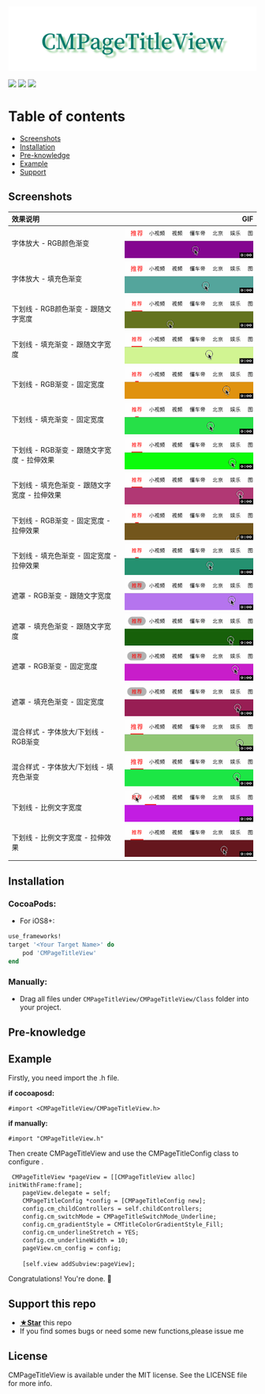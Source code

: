 ![](https://github.com/CrabMen/CMResources/blob/master/CMPageTitleView/logo.png)

![](https://img.shields.io/cocoapods/v/CMPageTitleView.svg)
![](https://img.shields.io/cocoapods/p/CMPageTitleView.svg)
![](https://img.shields.io/apm/l/vim-mode.svg)

# Table of contents
* [Screenshots](#screenshots)
* [Installation](#installation)
* [Pre-knowledge](#pre-knowledge)
* [Example](#example)
* [Support](#support)


## <a id="screenshots"></a>Screenshots 

| 效果说明     |    GIF|
| :-------- | --------:| 
| 字体放大 - RGB颜色渐变  | ![](https://github.com/CrabMen/CMResources/blob/master/CMPageTitleView/CMPageTitleView_00.gif) | 
| 字体放大 - 填充色渐变  | ![](https://github.com/CrabMen/CMResources/blob/master/CMPageTitleView/CMPageTitleView_01.gif) | 
| 下划线 - RGB颜色渐变 - 跟随文字宽度| ![](https://github.com/CrabMen/CMResources/blob/master/CMPageTitleView/CMPageTitleView_02.gif) | 
| 下划线 - 填充渐变 - 跟随文字宽度| ![](https://github.com/CrabMen/CMResources/blob/master/CMPageTitleView/CMPageTitleView_03.gif) | 
| 下划线 - RGB渐变 - 固定宽度  | ![](https://github.com/CrabMen/CMResources/blob/master/CMPageTitleView/CMPageTitleView_04.gif) | 
| 下划线 - 填充渐变 - 固定宽度  | ![](https://github.com/CrabMen/CMResources/blob/master/CMPageTitleView/CMPageTitleView_05.gif) | 
| 下划线 - RGB渐变 - 跟随文字宽度 - 拉伸效果| ![](https://github.com/CrabMen/CMResources/blob/master/CMPageTitleView/CMPageTitleView_06.gif) | 
| 下划线 - 填充色渐变 - 跟随文字宽度 - 拉伸效果  | ![](https://github.com/CrabMen/CMResources/blob/master/CMPageTitleView/CMPageTitleView_07.gif) | 
| 下划线 - RGB渐变 - 固定宽度 - 拉伸效果  | ![](https://github.com/CrabMen/CMResources/blob/master/CMPageTitleView/CMPageTitleView_08.gif) | 
| 下划线 - 填充色渐变 - 固定宽度 - 拉伸效果  | ![](https://github.com/CrabMen/CMResources/blob/master/CMPageTitleView/CMPageTitleView_09.gif) | 
| 遮罩 - RGB渐变 - 跟随文字宽度  | ![](https://github.com/CrabMen/CMResources/blob/master/CMPageTitleView/CMPageTitleView_10.gif) | 
| 遮罩 - 填充色渐变 - 跟随文字宽度  | ![](https://github.com/CrabMen/CMResources/blob/master/CMPageTitleView/CMPageTitleView_11.gif) | 
| 遮罩 - RGB渐变 - 固定宽度  | ![](https://github.com/CrabMen/CMResources/blob/master/CMPageTitleView/CMPageTitleView_12.gif) | 
| 遮罩 - 填充色渐变 - 固定宽度 | ![](https://github.com/CrabMen/CMResources/blob/master/CMPageTitleView/CMPageTitleView_13.gif) | 
| 混合样式 - 字体放大/下划线 - RGB渐变  | ![](https://github.com/CrabMen/CMResources/blob/master/CMPageTitleView/CMPageTitleView_14.gif) | 
| 混合样式 - 字体放大/下划线 - 填充色渐变  | ![](https://github.com/CrabMen/CMResources/blob/master/CMPageTitleView/CMPageTitleView_15.gif) | 
| 下划线 - 比例文字宽度  | ![](https://github.com/CrabMen/CMResources/blob/master/CMPageTitleView/CMPageTitleView_16.gif) | 
| 下划线 - 比例文字宽度 - 拉伸效果  | ![](https://github.com/CrabMen/CMResources/blob/master/CMPageTitleView/CMPageTitleView_17.gif) | 


## <a id="installation"></a>Installation 

### CocoaPods:

* For iOS8+: 

```ruby
use_frameworks!
target '<Your Target Name>' do
    pod 'CMPageTitleView'
end
```

### Manually:
* Drag all files under `CMPageTitleView/CMPageTitleView/Class` folder into your project. 



## <a id="pre-knowledge"></a>Pre-knowledge 

## <a id="example"></a>Example 

Firstly, you need import the .h file.

**if cocoaposd:**
```
#import <CMPageTitleView/CMPageTitleView.h>
```
**if manually:**

```
#import "CMPageTitleView.h"

```

Then create CMPageTitleView and use the CMPageTitleConfig class to configure .

```
 CMPageTitleView *pageView = [[CMPageTitleView alloc] initWithFrame:frame];
    pageView.delegate = self;
    CMPageTitleConfig *config = [CMPageTitleConfig new];
    config.cm_childControllers = self.childControllers;
    config.cm_switchMode = CMPageTitleSwitchMode_Underline;
    config.cm_gradientStyle = CMTitleColorGradientStyle_Fill;
    config.cm_underlineStretch = YES;
    config.cm_underlineWidth = 10;
    pageView.cm_config = config;
    
    [self.view addSubview:pageView];
```

Congratulations! You're done. 🎉


## <a id="support"></a>Support this repo
* [**★Star**](#) this repo 
* If you find somes bugs or need some new functions,please issue me

## License
CMPageTitleView is available under the MIT license. See the LICENSE file for more info.

